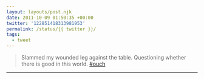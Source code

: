 ```yaml
---
layout: layouts/post.njk
date: 2011-10-09 01:50:35 +00:00
twitter: '122851418313981953'
permalink: /status/{{ twitter }}/
tags: 
  - tweet
---
```


> Slammed my wounded leg against the table. Questioning whether there is good in this world. [#ouch](https://twitter.com/hashtag/ouch)

---
